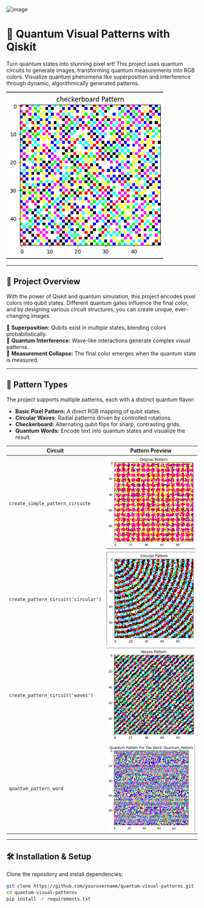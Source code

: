 ![image](https://github.com/user-attachments/assets/0a196c63-9668-4abe-80fc-20b1c8d7ec44)
# 🧠 Quantum Visual Patterns with Qiskit

Turn quantum states into stunning pixel art! This project uses quantum circuits to generate images, transforming quantum measurements into RGB colors. Visualize quantum phenomena like superposition and interference through dynamic, algorithmically generated patterns.

![Quantum Pattern Example](images/example.png)

---

## 🚀 **Project Overview**
With the power of Qiskit and quantum simulation, this project encodes pixel colors into qubit states. Different quantum gates influence the final color, and by designing various circuit structures, you can create unique, ever-changing images.

🔹 **Superposition:** Qubits exist in multiple states, blending colors probabilistically.  
🔹 **Quantum Interference:** Wave-like interactions generate complex visual patterns.  
🔹 **Measurement Collapse:** The final color emerges when the quantum state is measured.

---

## 🎨 **Pattern Types**
The project supports multiple patterns, each with a distinct quantum flavor:

- **Basic Pixel Pattern:** A direct RGB mapping of qubit states.  
- **Circular Waves:** Radial patterns driven by controlled rotations.  
- **Checkerboard:** Alternating qubit flips for sharp, contrasting grids.  
- **Quantum Words:** Encode text into quantum states and visualize the result.  

| **Circuit**                      | **Pattern Preview**                |
|------------------------------------|------------------------------------|
| `create_simple_pattern_circuite`            | ![Simple](images/simple.png)         |
| `create_pattern_circuit('circular')` | ![Circular](images/circular.png)   |
| `create_pattern_circuit('waves')`    | ![Waves](images/waves.png)         |
| `quantum_pattern_word`              | ![Word](images/word.png)           |

---

## 🛠 **Installation & Setup**

Clone the repository and install dependencies:

```bash
git clone https://github.com/yourusername/quantum-visual-patterns.git
cd quantum-visual-patterns
pip install -r requirements.txt
```


